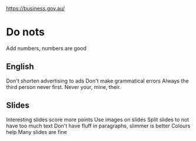 https://business.gov.au/
# Do nots
Add numbers, numbers are good
## English
Don't shorten advertising to ads
Don't make grammatical errors
Always the third person never first. Never your, mine, their.
## Slides
Interesting slides score more points
Use images on slides
Split slides to not have too much text
Don't have fluff in paragraphs, slimmer is better
Colours help
Many slides are fine
